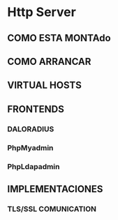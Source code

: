 # Http Server

## COMO ESTA MONTAdo

## COMO ARRANCAR

## VIRTUAL HOSTS

## FRONTENDS
### DALORADIUS
### PhpMyadmin
### PhpLdapadmin

## IMPLEMENTACIONES
### TLS/SSL COMUNICATION 
